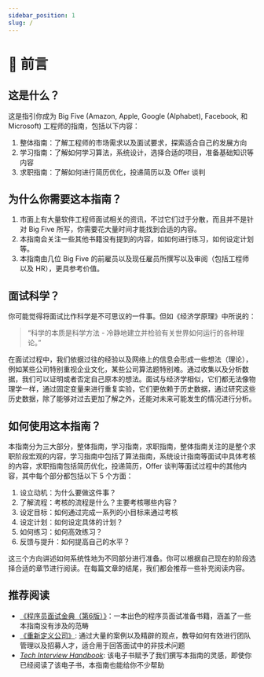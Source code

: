 ```yaml
---
sidebar_position: 1
slug: /
---
```


# 📖 前言

## 这是什么？

这是指引你成为 Big Five (Amazon, Apple, Google (Alphabet), Facebook, 和 Microsoft) 工程师的指南，包括以下内容：

1. 整体指南：了解工程师的市场需求以及面试要求，探索适合自己的发展方向
2. 学习指南：了解如何学习算法，系统设计，选择合适的项目，准备基础知识等内容
3. 求职指南：了解如何进行简历优化，投递简历以及 Offer 谈判

## 为什么你需要这本指南？

1. 市面上有大量软件工程师面试相关的资讯，不过它们过于分散，而且并不是针对 Big Five 所写，你需要花大量时间才能找到合适的内容。
2. 本指南会关注一些其他书籍没有提到的内容，如如何进行练习，如何设定计划等。
3. 本指南由几位 Big Five 的前雇员以及现任雇员所撰写以及审阅（包括工程师以及 HR），更具参考价值。

## 面试科学？
你可能觉得将面试比作科学是不可思议的一件事。但如《经济学原理》中所说的：

> “科学的本质是科学方法 - 冷静地建立并检验有关世界如何运行的各种理论。”

在面试过程中，我们依据过往的经验以及网络上的信息会形成一些想法（理论），例如某些公司特别重视企业文化，某些公司算法题特别难。通过收集以及分析数据，我们可以证明或者否定自己原本的想法。面试与经济学相似，它们都无法像物理学一样，通过固定变量来进行重复实验，它们更依赖于历史数据，通过研究这些历史数据，除了能够对过去更加了解之外，还能对未来可能发生的情况进行分析。

## 如何使用这本指南？

本指南分为三大部分，整体指南，学习指南，求职指南，整体指南关注的是整个求职阶段宏观的内容，学习指南中包括了算法指南，系统设计指南等面试中具体考核的内容，求职指南包括简历优化，投递简历，Offer 谈判等面试过程中的其他内容，其中每个部分都包括以下 5 个方面：

1. 设立动机：为什么要做这件事？
2. 了解流程：考核的流程是什么？主要考核哪些内容？
2. 设定目标：如何通过完成一系列的小目标来通过考核
3. 设定计划：如何设定具体的计划？
4. 如何练习：如何高效练习？
5. 反馈与提升：如何提高自己的水平？

这三个方向讲述如何系统性地为不同部分进行准备。你可以根据自己现在的阶段选择合适的章节进行阅读。在每篇文章的结尾，我们都会推荐一些补充阅读内容。

## 推荐阅读

- [《程序员面试金典（第6版）》](https://book.douban.com/subject/34813624/)：一本出色的程序员面试准备书籍，涵盖了一些本指南没有涉及的范畴
- [《重新定义公司》](https://book.douban.com/subject/26582822/): 通过大量的案例以及精辟的观点，教导如何有效进行团队管理以及招募人才，适合用于回答面试中的非技术问题
- *[Tech Interview Handbook](https://techinterviewhandbook.org/)*: 该电子书赋予了我们撰写本指南的灵感，即使你已经阅读了该电子书，本指南也能给你不少帮助

